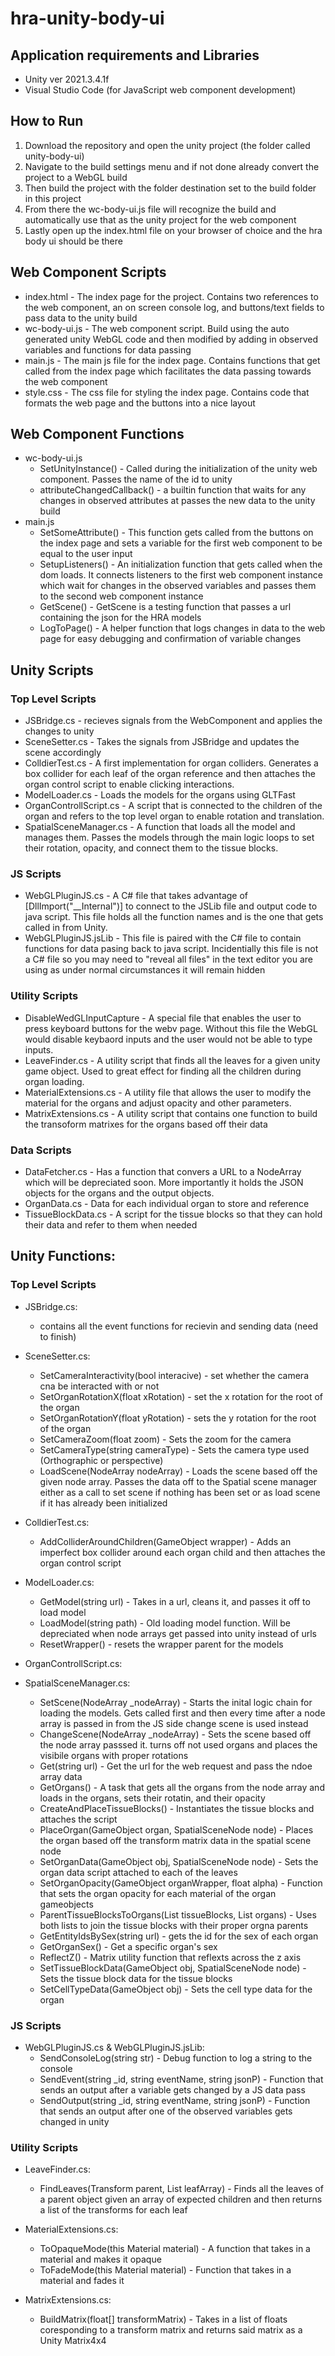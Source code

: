 # hra-unity-body-ui

## Application requirements and Libraries

- Unity ver 2021.3.4.1f
- Visual Studio Code (for JavaScript web component development)

## How to Run

1. Download the repository and open the unity project (the folder called unity-body-ui)
1. Navigate to the build settings menu and if not done already convert the project to a WebGL build
1. Then build the project with the folder destination set to the build folder in this project
1. From there the wc-body-ui.js file will recognize the build and automatically use that as the unity project for the web component
1. Lastly open up the index.html file on your browser of choice and the hra body ui should be there

## Web Component Scripts

- index.html - The index page for the project. Contains two references to the web component, an on screen console log, and buttons/text fields to pass data to the unity build
- wc-body-ui.js - The web component script. Build using the auto generated unity WebGL code and then modified by adding in observed variables and functions for data passing
- main.js - The main js file for the index page. Contains functions that get called from the index page which facilitates the data passing towards the web component
- style.css - The css file for styling the index page. Contains code that formats the web page and the buttons into a nice layout

## Web Component Functions

- wc-body-ui.js
    - SetUnityInstance() - Called during the initialization of the unity web component. Passes the name of the id to unity
    - attributeChangedCallback() - a builtin function that waits for any changes in observed attributes at passes the new data to the unity build
- main.js
    - SetSomeAttribute() - This function gets called from the buttons on the index page and sets a variable for the first web component to be equal to the user input
    - SetupListeners() - An initialization function that gets called when the dom loads. It connects listeners to the first web component instance which wait for changes in the observed variables and passes them to the second web component instance
    - GetScene() - GetScene is a testing function that passes a url containing the json for the HRA models
    - LogToPage() - A helper function that logs changes in data to the web page for easy debugging and confirmation of variable changes

## Unity Scripts

### Top Level Scripts
- JSBridge.cs - recieves signals from the WebComponent and applies the changes to unity
- SceneSetter.cs - Takes the signals from JSBridge and updates the scene accordingly
- ColldierTest.cs - A first implementation for organ colliders. Generates a box collider for each leaf of the organ reference and then attaches the organ control script to enable clicking interactions.
- ModelLoader.cs - Loads the models for the organs using GLTFast
- OrganControllScript.cs - A script that is connected to the children of the organ and refers to the top level organ to enable rotation and translation.
- SpatialSceneManager.cs - A function that loads all the model and manages them. Passes the models through the main logic loops to set their rotation, opacity, and connect them to the tissue blocks.

### JS Scripts
- WebGLPluginJS.cs - A C# file that takes advantage of [DllImport("__Internal")] to connect to the JSLib file and output code to java script. This file holds all the function names and is the one that gets called in from Unity.
- WebGLPluginJS.jsLib - This file is paired with the C# file to contain functions for data pasing back to java script. Incidentially this file is not a C# file so you may need to "reveal all files" in the text editor you are using as under normal circumstances it will remain hidden

### Utility Scripts
- DisableWedGLInputCapture - A special file that enables the user to press keyboard buttons for the webv page. Without this file the WebGL would disable keybaord inputs and the user would not be able to type inputs.
- LeaveFinder.cs - A utility script that finds all the leaves for a given unity game object. Used to great effect for finding all the children during organ loading.
- MaterialExtensions.cs - A utility file that allows the user to modify the material for the organs and adjust opacity and other parameters.
- MatrixExtensions.cs - A utility script that contains one function to build the transoform matrixes for the organs based off their data


 ### Data Scripts
- DataFetcher.cs - Has a function that convers a URL to a NodeArray which will be depreciated soon. More importantly it holds the JSON objects for the organs and the output objects.
- OrganData.cs - Data for each individual organ to store and reference
- TissueBlockData.cs - A script for the tissue blocks so that they can hold their data and refer to them when needed


## Unity Functions:

### Top Level Scripts
- JSBridge.cs:
    - contains all the event functions for recievin and sending data (need to finish)

- SceneSetter.cs:
    - SetCameraInteractivity(bool interacive) - set whether the camera cna be interacted with or not
    - SetOrganRotationX(float xRotation) - set the x rotation for the root of the organ
    - SetOrganRotationY(float yRotation) - sets the y rotation for the root of the organ
    - SetCameraZoom(float zoom) - Sets the zoom for the camera
    - SetCameraType(string cameraType) - Sets the camera type used (Orthographic or perspective)
    - LoadScene(NodeArray nodeArray) - Loads the scene based off the given node array. Passes the data off to the Spatial scene manager either as a call to set scene if nothing has been set or as load scene if it has already been initialized

- ColldierTest.cs:
    - AddColliderAroundChildren(GameObject wrapper) - Adds an imperfect box collider around each organ child and then attaches the organ control script 

- ModelLoader.cs:
    - GetModel(string url) - Takes in a url, cleans it, and passes it off to load model
    - LoadModel(string path) - Old loading model function. Will be depreciated when node arrays get passed into unity instead of urls
    - ResetWrapper() - resets the wrapper parent for the models

- OrganControllScript.cs:

- SpatialSceneManager.cs:
    - SetScene(NodeArray _nodeArray) - Starts the inital logic chain for loading the models. Gets called first and then every time after a node array is passed in from the JS side change scene is used instead
    - ChangeScene(NodeArray _nodeArray) - Sets the scene based off the node array passsed it. turns off not used organs and places the visibile organs with proper rotations
    - Get(string url) - Get the url for the web request and pass the ndoe array data
    - GetOrgans() - A task that gets all the organs from the node array and loads in the organs, sets their rotatin, and their opacity
    - CreateAndPlaceTissueBlocks() - Instantiates the tissue blocks and attaches the script
    - PlaceOrgan(GameObject organ, SpatialSceneNode node) - Places the organ based off the transform matrix data in the spatial scene node
    - SetOrganData(GameObject obj, SpatialSceneNode node) - Sets the organ data script attached to each of the leaves
    - SetOrganOpacity(GameObject organWrapper, float alpha) - Function that sets the organ opacity for each material of the organ gameobjects
    - ParentTissueBlocksToOrgans(List<GameObject> tissueBlocks, List<GameObject> organs) - Uses both lists to join the tissue blocks with their proper orgna parents
    - GetEntityIdsBySex(string url) - gets the id for the sex of each organ
    - GetOrganSex() - Get a specific organ's sex
    - ReflectZ() - Matrix utility function that reflexts across the z axis
    - SetTissueBlockData(GameObject obj, SpatialSceneNode node) - Sets the tissue block data for the tissue blocks
    - SetCellTypeData(GameObject obj) - Sets the cell type data for the organ

### JS Scripts
- WebGLPluginJS.cs & WebGLPluginJS.jsLib: 
    - SendConsoleLog(string str) - Debug function to log a string to the console
    - SendEvent(string _id, string eventName, string jsonP) - Function that sends an output after a variable gets changed by a JS data pass
    - SendOutput(string _id, string eventName, string jsonP) - Function that sends an output after one of the observed variables gets changed in unity


### Utility Scripts
- LeaveFinder.cs:
    - FindLeaves(Transform parent, List<Transform> leafArray) - Finds all the leaves of a parent object given an array of expected children and then returns a list of the transforms for each leaf

- MaterialExtensions.cs:
    - ToOpaqueMode(this Material material) - A function that takes in a material and makes it opaque
    - ToFadeMode(this Material material) - Function that takes in a material and fades it
- MatrixExtensions.cs:
    - BuildMatrix(float[] transformMatrix) - Takes in a list of floats coresponding to a transform matrix and returns said matrix as a Unity Matrix4x4
